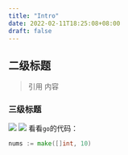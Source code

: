 ```yaml
---
title: "Intro"
date: 2022-02-11T18:25:08+08:00
draft: false
---
```


## 二级标题
> 引用
内容

### 三级标题
![](/img/2022-02-12-17-17-41.png)
![](../images/2022-04-01-11-24-14.png)
看看`go`的代码：
```go
nums := make([]int, 10)
```


